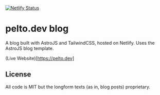 [![Netlify Status](https://api.netlify.com/api/v1/badges/8de463c2-b839-485b-81d2-d53cee6dabcb/deploy-status)](https://app.netlify.com/sites/peltodev/deploys)

# pelto.dev blog

A blog built with AstroJS and TailwindCSS, hosted on Netlify. Uses the AstroJS blog template.

(Live Website)[https://pelto.dev]

## License

All code is MIT but the longform texts (as in, blog posts) proprietary.
